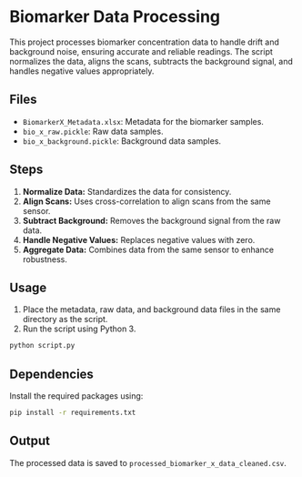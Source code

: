 # Biomarker Data Processing

This project processes biomarker concentration data to handle drift and background noise, ensuring accurate and reliable readings. The script normalizes the data, aligns the scans, subtracts the background signal, and handles negative values appropriately.

## Files

- `BiomarkerX_Metadata.xlsx`: Metadata for the biomarker samples.
- `bio_x_raw.pickle`: Raw data samples.
- `bio_x_background.pickle`: Background data samples.

## Steps

1. **Normalize Data:** Standardizes the data for consistency.
2. **Align Scans:** Uses cross-correlation to align scans from the same sensor.
3. **Subtract Background:** Removes the background signal from the raw data.
4. **Handle Negative Values:** Replaces negative values with zero.
5. **Aggregate Data:** Combines data from the same sensor to enhance robustness.

## Usage

1. Place the metadata, raw data, and background data files in the same directory as the script.
2. Run the script using Python 3.

```sh
python script.py
```

## Dependencies

Install the required packages using:

```sh
pip install -r requirements.txt
```

## Output

The processed data is saved to `processed_biomarker_x_data_cleaned.csv`.
